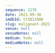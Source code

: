 ```yaml
---
sequence: 1170
date: 2021-09-30
imdbId: tt3811906
slug: malignant-2021
venue: null
venueNotes: null
medium: Vudu
mediumNotes: null
---
```

